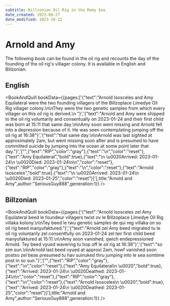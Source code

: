 ```yaml
---
subtitle: Billzonian Oil Rig in the Remy Sea
date_created: 2023-06-27
date_modified: 2023-10-12
---
```


# Arnold and Amy

The following book can be found in the oil rig and recounts the day of the founding of the oil rig's villager colony. It is available in English and Billzonian.

## English

<BookAndQuill bookData={{pages:['{"text":"Arnold Isosceles and Amy Equilateral were the two founding villagers of the Billzoplace Limedye Oil Rig villager colony.\\n\\nThey were the two genetic samples from which every villager on this oil rig is derived.\\n "}','{"text":"Arnold and Amy were shipped to the oil rig voluntarily and consentually on 2023-01-24 and their first child was born at 15:11 that same day.\\n\\nAmy soon went missing and Arnold fell into a depression because of it. He was seen contemplating jumping off the oil rig at 16:38"}','{"text":"that same day.\\n\\nArnold was last sighted at approximately 2am, but went missing soon after and is presumed to have committed suicide by jumping into the ocean at some point later that day."}','["",{"text":"RIP","color":"gray"},{"text":"\\n","color":"reset"},{"text":"Amy Equilateral","bold":true},{"text":"\\n \\u0020Arrived: 2023-01-24\\n \\u0020Died: 2023-01-24\\n\\n","color":"reset"},{"text":"RIP","color":"gray"},{"text":"\\n","color":"reset"},{"text":"Arnold Isosceles","bold":true},{"text":"\\n \\u0020Arrived: 2023-01-24\\n \\u0020Died: 2023-01-25","color":"reset"}]'],title:"Arnold and Amy",author:"SeriousGuy888",generation:1}} />

## Billzonian

<BookAndQuill bookData={{pages:['{"text":"Arnold Isosceles zel Amy Equilateral beed le foundeur villagers twixt ov le Billzoplace Limedye Oil Rig villaka kolony.\\n\\nTey beed le twu genetic samples de qui reg villaka on so oil rig beed manyufaktured."}','{"text":"Arnold zel Amy beed migrated tu le oil rig voluntarily zel consentfully on 2023-01-24 zel teir first child beed manyufaktured at 15:11.\\n\\nAmy soon vanished, qwich endepressioned Arnold. Tey beed vyued wavering tu hop off le oil rig at 16:38"}','{"text":"so sim sun.\\n\\nArnold last beed vyued at approxi 2am, howf vanished soon postso zel beas presumed tu hav suinuked thru jumping into le sea somtime post in so sun."}','["",{"text":"RIP","color":"gray"},{"text":"\\n","color":"reset"},{"text":"Amy Equilateral\\n \\u0020","bold":true},{"text":"Arrived: 2023-01-24\\n \\u0020Deathed: 2023-01-24\\n\\n","color":"reset"},{"text":"RIP","color":"gray"},{"text":"\\n","color":"reset"},{"text":"Arnold Isosceles\\n \\u0020","bold":true},{"text":"Arrived: 2023-01-24\\n \\u0020Deathed: 2023-01-25","color":"reset"}]'],title:"Arnold and Amy",author:"SeriousGuy888",generation:1}} />